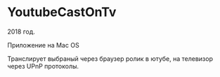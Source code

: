 # YoutubeCastOnTv



2018 год.

Приложение на Mac OS

 Транслирует выбраный через браузер ролик в ютубе, на телевизор через UPnP протоколы.
